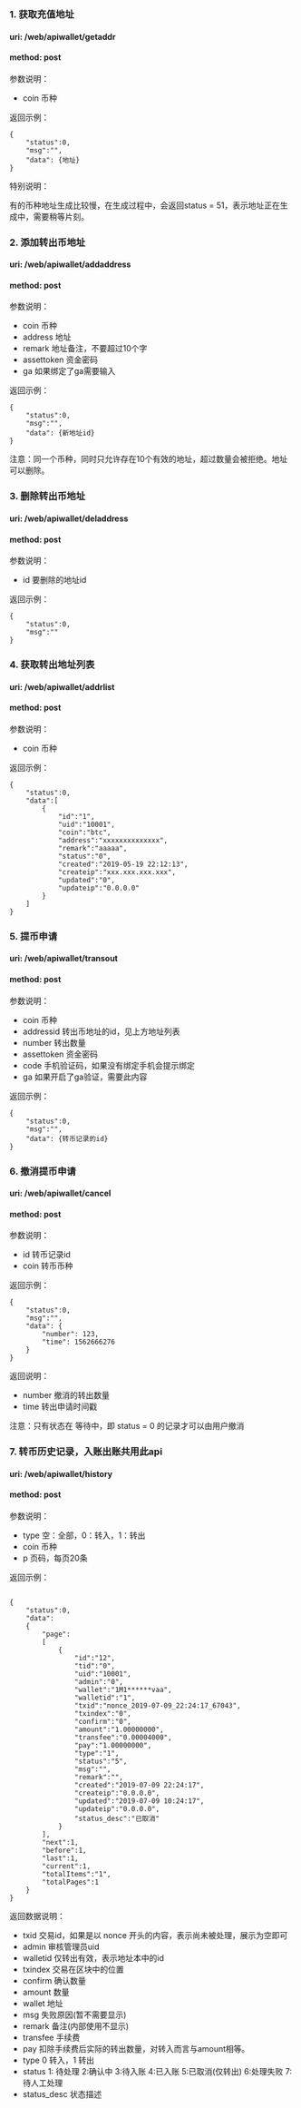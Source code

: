 
### 1. 获取充值地址

#### uri: /web/apiwallet/getaddr

#### method: post

参数说明：
- coin 币种

返回示例：
```
{
    "status":0,
    "msg":"",
    "data": {地址}
}

```

特别说明：

有的币种地址生成比较慢，在生成过程中，会返回status = 51，表示地址正在生成中，需要稍等片刻。


### 2. 添加转出币地址

#### uri: /web/apiwallet/addaddress

#### method: post

参数说明：
- coin 币种
- address 地址
- remark 地址备注，不要超过10个字
- assettoken 资金密码
- ga 如果绑定了ga需要输入

返回示例：
```
{
    "status":0,
    "msg":"",
    "data": {新地址id}
}

```

注意：同一个币种，同时只允许存在10个有效的地址，超过数量会被拒绝。地址可以删除。

### 3. 删除转出币地址

#### uri: /web/apiwallet/deladdress

#### method: post

参数说明：
- id 要删除的地址id

返回示例：
```
{
    "status":0,
    "msg":""
}

```


### 4. 获取转出地址列表

#### uri: /web/apiwallet/addrlist

#### method: post

参数说明：
- coin 币种

返回示例：
```
{
    "status":0,
    "data":[
        {
            "id":"1",
            "uid":"10001",
            "coin":"btc",
            "address":"xxxxxxxxxxxxxx",
            "remark":"aaaaa",
            "status":"0",
            "created":"2019-05-19 22:12:13",
            "createip":"xxx.xxx.xxx.xxx",
            "updated":"0",
            "updateip":"0.0.0.0"
        }
    ]
}

```


### 5. 提币申请

#### uri: /web/apiwallet/transout

#### method: post

参数说明：
- coin 币种
- addressid 转出币地址的id，见上方地址列表
- number 转出数量
- assettoken 资金密码
- code 手机验证码，如果没有绑定手机会提示绑定
- ga 如果开启了ga验证，需要此内容

返回示例：

```
{
    "status":0,
    "msg":"",
    "data": {转币记录的id}
}

```


### 6. 撤消提币申请

#### uri: /web/apiwallet/cancel

#### method: post

参数说明：
- id 转币记录id
- coin 转币币种

返回示例：

```
{
    "status":0,
    "msg":"",
    "data": {
        "number": 123,
        "time": 1562666276
    }
}

```

返回说明：
- number 撤消的转出数量
- time 转出申请时间戳


注意：只有状态在 等待中，即 status = 0 的记录才可以由用户撤消

### 7. 转币历史记录，入账出账共用此api

#### uri: /web/apiwallet/history

#### method: post

参数说明：
- type 空：全部，0：转入，1：转出
- coin 币种
- p 页码，每页20条

返回示例：

```

{
    "status":0,
    "data":
    {
        "page":
        [
            {
                "id":"12",
                "tid":"0",
                "uid":"10001",
                "admin":"0",
                "wallet":"1M1******vaa",
                "walletid":"1",
                "txid":"nonce_2019-07-09_22:24:17_67043",
                "txindex":"0",
                "confirm":"0",
                "amount":"1.00000000",
                "transfee":"0.00004000",
                "pay":"1.00000000",
                "type":"1",
                "status":"5",
                "msg":"",
                "remark":"",
                "created":"2019-07-09 22:24:17",
                "createip":"0.0.0.0",
                "updated":"2019-07-09 10:24:17",
                "updateip":"0.0.0.0",
                "status_desc":"已取消"
            }
        ],
        "next":1,
        "before":1,
        "last":1,
        "current":1,
        "totalItems":"1",
        "totalPages":1
    }
}

```

返回数据说明：
- txid 交易id，如果是以 nonce 开头的内容，表示尚未被处理，展示为空即可
- admin 审核管理员uid
- walletid 仅转出有效，表示地址本中的id
- txindex 交易在区块中的位置
- confirm 确认数量
- amount 数量
- wallet 地址
- msg 失败原因(暂不需要显示)
- remark 备注(内部使用不显示)
- transfee 手续费
- pay 扣除手续费后实际的转出数量，对转入而言与amount相等。
- type 0 转入，1 转出
- status 1: 待处理 2:确认中 3:待入账 4:已入账 5:已取消(仅转出) 6:处理失败 7:待人工处理
- status_desc 状态描述
